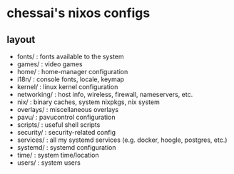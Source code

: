 chessai's nixos configs
=======================

## layout
* fonts/      : fonts available to the system
* games/      : video games
* home/       : home-manager configuration
* i18n/       : console fonts, locale, keymap
* kernel/     : linux kernel configuration
* networking/ : host info, wireless, firewall, nameservers, etc.
* nix/        : binary caches, system nixpkgs, nix system
* overlays/   : miscellaneous overlays
* pavu/       : pavucontrol configuration
* scripts/    : useful shell scripts
* security/   : security-related config
* services/   : all my systemd services (e.g. docker, hoogle, postgres, etc.)
* systemd/    : systemd configuration
* time/       : system time/location
* users/      : system users
